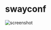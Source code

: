 # swayconf
![screenshot](https://github.com/user-attachments/assets/2dbb32a7-d247-4498-9666-e7f5fb2fd145)
